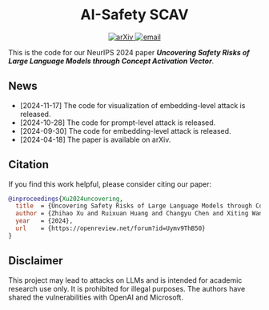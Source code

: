 <div align="center">

# AI-Safety SCAV

<p>
    <a href="https://arxiv.org/abs/2404.12038" target="_blank">
        <img src="https://img.shields.io/badge/cs.CL-2404.12038-b31b1b?logo=arxiv&logoColor=red" alt="arXiv"/>
    </a>
    <a href="mailto:xitingwang@ruc.edu.cn" target="_blank">
        <img alt="email" src="https://img.shields.io/badge/📮 enquiry-blue">
    </a>
</p>

</div>

This is the code for our NeurIPS 2024 paper *<strong>Uncovering Safety Risks of Large Language Models through Concept Activation Vector</strong>*.

## News

- [2024-11-17] The code for visualization of embedding-level attack is released.
- [2024-10-28] The code for prompt-level attack is released.
- [2024-09-30] The code for embedding-level attack is released.
- [2024-04-18] The paper is available on arXiv.

## Citation

If you find this work helpful, please consider citing our paper:

```bibtex
@inproceedings{Xu2024uncovering,
  title  = {Uncovering Safety Risks of Large Language Models through Concept Activation Vector},
  author = {Zhihao Xu and Ruixuan Huang and Changyu Chen and Xiting Wang},
  year   = {2024},
  url    = {https://openreview.net/forum?id=Uymv9ThB50}
}
```

## Disclaimer

This project may lead to attacks on LLMs and is intended for academic research use only. It is prohibited for illegal purposes. The authors have shared the vulnerabilities with OpenAI and Microsoft.
